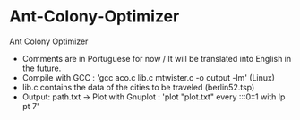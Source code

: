 # Ant-Colony-Optimizer
Ant Colony Optimizer 

* Comments are in Portuguese for now / It will be translated into English in the future.
* Compile with GCC : 'gcc aco.c lib.c mtwister.c -o output -lm' (Linux)
* lib.c contains the data of the cities to be traveled (berlin52.tsp)
* Output: path.txt -> Plot with Gnuplot : 'plot "plot.txt" every :::0::1 with lp pt 7'
